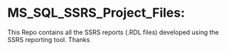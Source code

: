 # MS_SQL_SSRS_Project_Files: 

This Repo contains all the SSRS reports (.RDL files) developed using the SSRS reporting tool. Thanks
